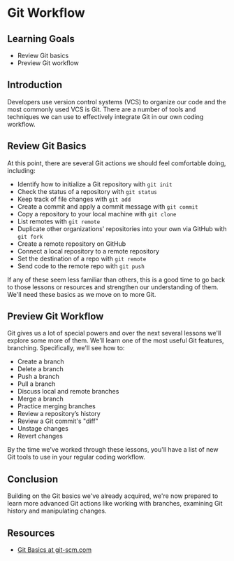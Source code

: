 # Git Workflow

## Learning Goals

- Review Git basics
- Preview Git workflow

## Introduction

Developers use version control systems (VCS) to organize our code and the most
commonly used VCS is Git. There are a number of tools and techniques we can use
to effectively integrate Git in our own coding workflow.

## Review Git Basics

At this point, there are several Git actions we should feel comfortable doing,
including:

- Identify how to initialize a Git repository with `git init`
- Check the status of a repository with `git status`
- Keep track of file changes with `git add`
- Create a commit and apply a commit message with `git commit`
- Copy a repository to your local machine with `git clone`
- List remotes with `git remote`
- Duplicate other organizations' repositories into your own via GitHub with `git fork`
- Create a remote repository on GitHub
- Connect a local repository to a remote repository
- Set the destination of a repo with `git remote`
- Send code to the remote repo with `git push`

If any of these seem less familiar than others, this is a good time to go back
to those lessons or resources and strengthen our understanding of them. We'll
need these basics as we move on to more Git.

## Preview Git Workflow

Git gives us a lot of special powers and over the next several lessons we'll explore some more of them. We'll learn one of the most useful Git features, branching. Specifically, we'll see how to:

- Create a branch
- Delete a branch
- Push a branch
- Pull a branch
- Discuss local and remote branches
- Merge a branch
- Practice merging branches
- Review a repository’s history
- Review a Git commit's "diff"
- Unstage changes
- Revert changes

By the time we've worked through these lessons, you'll have a list of new Git
tools to use in your regular coding workflow.

## Conclusion

Building on the Git basics we've already acquired, we're now prepared to learn
more advanced Git actions like working with branches, examining Git history and
manipulating changes.

## Resources

- [Git Basics at git-scm.com](https://git-scm.com/book/en/v1/Git-Basics)
